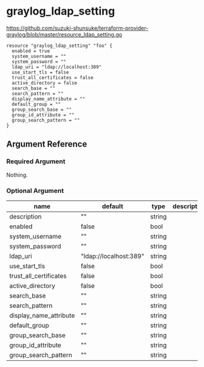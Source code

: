 # graylog_ldap_setting

https://github.com/suzuki-shunsuke/terraform-provider-graylog/blob/master/resource_ldap_setting.go


```
resource "graylog_ldap_setting" "foo" {
  enabled = true
  system_username = ""
  system_password = ""
  ldap_uri = "ldap://localhost:389"
  use_start_tls = false
  trust_all_certificates = false
  active_directory = false
  search_base = ""
  search_pattern = ""
  display_name_attribute = ""
  default_group = ""
  group_search_base = ""
  group_id_attribute = ""
  group_search_pattern = ""
}
```

## Argument Reference

### Required Argument

Nothing.

### Optional Argument

name | default | type | description
--- | --- | --- | ---
description | "" | string |
enabled | false | bool |
system_username | "" | string |
system_password | "" | string |
ldap_uri | "ldap://localhost:389" | string |
use_start_tls | false | bool |
trust_all_certificates | false | bool |
active_directory | false | bool |
search_base | "" | string |
search_pattern | "" | string |
display_name_attribute | "" | string |
default_group | "" | string |
group_search_base | "" | string |
group_id_attribute | "" | string |
group_search_pattern | "" | string |
